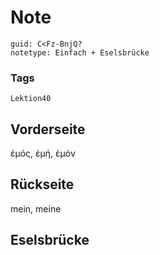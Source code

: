 # Note
```
guid: C<Fz-BnjQ?
notetype: Einfach + Eselsbrücke
```

### Tags
```
Lektion40
```

## Vorderseite
ἐμός, ἐμή, ἐμόν

## Rückseite
mein, meine

## Eselsbrücke

